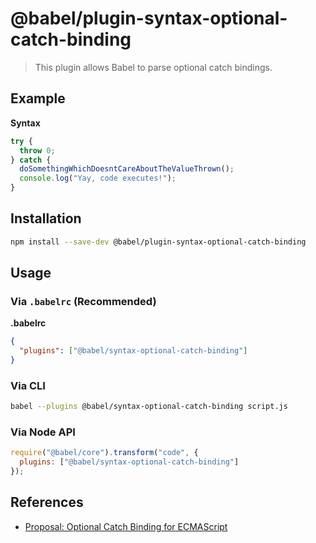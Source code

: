 # @babel/plugin-syntax-optional-catch-binding

> This plugin allows Babel to parse optional catch bindings.

## Example

**Syntax**

```javascript
try {
  throw 0;
} catch {
  doSomethingWhichDoesntCareAboutTheValueThrown();
  console.log("Yay, code executes!");
}
```

## Installation

```sh
npm install --save-dev @babel/plugin-syntax-optional-catch-binding
```

## Usage

### Via `.babelrc` (Recommended)

**.babelrc**

```json
{
  "plugins": ["@babel/syntax-optional-catch-binding"]
}
```

### Via CLI

```sh
babel --plugins @babel/syntax-optional-catch-binding script.js
```

### Via Node API

```javascript
require("@babel/core").transform("code", {
  plugins: ["@babel/syntax-optional-catch-binding"]
});
```

## References

* [Proposal: Optional Catch Binding for ECMAScript](https://github.com/babel/proposals/issues/7)
